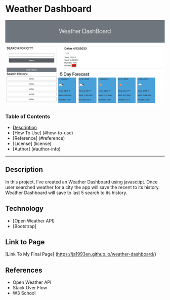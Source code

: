 # Weather Dashboard 

![Project Image](./assets/img/weather.png)

### Table of Contents 
- [Description](#description)
- [How To Use] (#how-to-use)
- [Reference] (#reference)
- [License] (license)
- [Author] (#author-info)

---
## Description
In this project, I've created an Weather Dashboard using javasctipt. Once user searched weather for a city the app will save the recent to its history. Weather Dashboard will save to last 5 search to its history. 

## Technology
- [Open Weather API] 
- [Bootstrap]

## Link to Page 
[Link To My Final Page] (https://ja1993en.github.io/weather-dashboard/)


## References
- Open Weather API 
- Stack Over Flow 
- W3 School 
